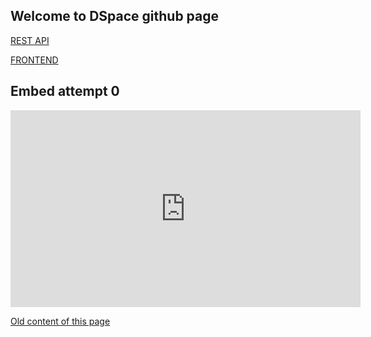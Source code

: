 ## Welcome to DSpace github page

[REST API](http://dev-5.pc/server/)

[FRONTEND](http://dev-5.pc)


## Embed attempt 0

<iframe width="560" height="315" src="https://www.youtube.com/embed/26QPDBe-NB8" title="YouTube video player" frameborder="0" allow="accelerometer; autoplay; clipboard-write; encrypted-media; gyroscope; picture-in-picture" allowfullscreen></iframe>

[Old content of this page](old)
